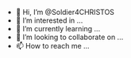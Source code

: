 - 👋 Hi, I’m @Soldier4CHRISTOS
- 👀 I’m interested in ...
- 🌱 I’m currently learning ...
- 💞️ I’m looking to collaborate on ...
- 📫 How to reach me ...

<!---
Soldier4CHRISTOS/Soldier4CHRISTOS is a ✨ special ✨ repository because its `README.md` (this file) appears on your GitHub profile.
You can click the Preview link to take a look at your changes.
--->
